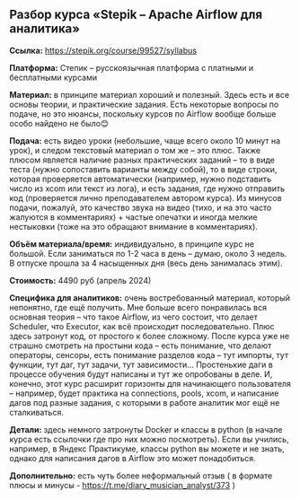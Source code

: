 ## Разбор курса «Stepik – Apache Airflow для аналитика»


**Ссылка:**  https://stepik.org/course/99527/syllabus 

**Платформа:** Степик – русскоязычная платформа с платными и бесплатными курсами 

**Материал:** в принципе материал хороший и полезный. Здесь есть и все основы теории, и практические задания. Есть некоторые вопросы по подаче, но это нюансы, поскольку курсов по Airflow вообще больше особо найдено не было😊

**Подача:** есть видео уроки (небольшие, чаще всего около 10 минут на урок), и следом текстовый материал о том же – это плюс. Также плюсом является наличие разных практических заданий – то в виде теста (нужно сопоставить варианты между собой), то в виде строки, которая проверяется автоматически (например, нужно подставить число из xcom или текст из лога), и есть задания, где нужно отправить код (проверяется лично преподавателем автором курса). Из минусов подачи, пожалуй, это качество звука на видео (тихо, и на это часто жалуются в комментариях) + частые опечатки и иногда мелкие нестыковки (тоже на это обращают внимание в комментариях).

**Объём материала/время:** индивидуально, в принципе курс не большой. Если заниматься по 1-2 часа в день – думаю, около 3 недель. В отпуске прошла за 4 насыщенных дня (весь день занималась этим).

**Стоимость:** 4490 руб (апрель 2024)

**Специфика для аналитиков:** очень востребованный материал, который непонятно, где ещё получить. Мне больше всего понравилась вся основная теория – что такое Airflow, из чего состоит, что делает Scheduler, что Executor, как всё происходит последовательно. Плюс здесь затронут код, от простого к более сложному. После курса уже не страшно смотреть на простыни кода – есть понимание, что делают операторы, сенсоры, есть понимание разделов кода – тут импорты, тут функции, тут даг, тут задачи, тут зависимости… Простенькие даги в процессе обучения будут написаны и тут же опробованы в деле. И, конечно, этот курс расширит горизонты для начинающего пользователя – например, будет практика на connections, pools, xcom, и написание дагов под разные задания, с которыми в работе аналитик мог ещё не сталкиваться.

**Детали:** здесь немного затронуты Docker и классы в python (в начале курса есть ссылочки где про них можно посмотреть). Если вы учились, например, в Яндекс Практикуме, классы python вы можете и не знать, однако для написания дагов в Airflow это может понадобиться.

**Дополнительно:** есть чуть более неформальный отзыв ( в формате плюсы и минусы - https://t.me/diary_musician_analyst/373 )

